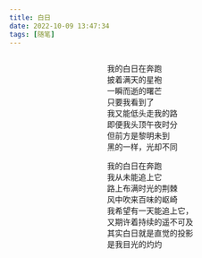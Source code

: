 ```yaml
---
title: 白日
date: 2022-10-09 13:47:34
tags: [随笔]
---
```




<div style="display:flex; justify-content:center;">
<div>
<p>
我的白日在奔跑<br>
披着满天的星袍<br>
一瞬而逝的曙芒<br>
只要我看到了<br>
我又能低头走我的路<br>
即便我头顶午夜时分<br>
但前方是黎明未到<br>
黑的一样，光却不同<br>
</p>
<p>
我的白日在奔跑<br>
我从未能追上它<br>
路上布满时光的荆棘<br>
风中吹来百味的岖崎<br>
我希望有一天能追上它，<br>
又期许着持续的遥不可及<br>
其实白日就是直觉的投影<br>
是我目光的灼灼<br>
</p>
</div>
</div>

